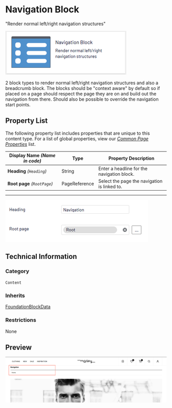 # Navigation Block
"Render normal left/right navigation structures"

![Navigation Block](Screenshots/Navigation%20Block%20-%20icon.png)


2 block types to render normal left/right navigation structures and also a breadcrumb block. The blocks should be "context aware" by default so if placed on a page should respect the page they are on and build out the navigation from there. Should also be possible to override the navigation start points.

## Property List
The following property list includes properties that are unique to this content type. For a list of global properties, view our [*Common Page Properties*](../../Common%20Page%20Properties.md) list.

Display Name *(Name in code)* | Type | Property Description
--------------|------|---------------
**Heading** *(`Heading`)* | String | Enter a headline for the navigation block.
**Root page** *(`RootPage`)* | PageReference | Select the page the navigation is linked to.

** **
![Navigation Block - Content tab](Screenshots/Navigation%20Block%20-%20Content%20tab.png)

## Technical Information

### Category
`Content`

### Inherits
[FoundationBlockData](#)

### Restrictions
None

## Preview
![Navigation Block - Preview](Screenshots/Navigation%20Block%20-%20Preview.png)
